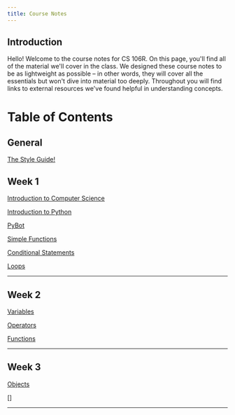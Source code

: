 ```yaml
---
title: Course Notes 
---
```


## Introduction
Hello! Welcome to the course notes for CS 106R. On this page, you'll find all of the material we'll cover in the class. We designed these course notes to be as lightweight as possible – in other words, they will cover all the essentials but won't dive into material too deeply. Throughout you will find links to external resources we've found helpful in understanding concepts. 

# Table of Contents 

## General
[The Style Guide!](https://geoffreyangus.github.io/CS106R/notes/style_guide/style_guide)

## Week 1
[Introduction to Computer Science](https://geoffreyangus.github.io/CS106R/notes/intro_cs/intro_cs)

[Introduction to Python](https://geoffreyangus.github.io/CS106R/notes/intro_python/intro_python)

[PyBot](https://geoffreyangus.github.io/CS106R/notes/pybot/pybot)

[Simple Functions](https://geoffreyangus.github.io/CS106R/notes/simple_functions/simple_functions)

[Conditional Statements](https://geoffreyangus.github.io/CS106R/notes/conditional_statements/conditional_statements)

[Loops](https://geoffreyangus.github.io/CS106R/notes/loops/loops)

---

## Week 2

[Variables](https://geoffreyangus.github.io/CS106R/notes/variables/variables)

[Operators](https://geoffreyangus.github.io/CS106R/notes/operators/operators)

[Functions](https://geoffreyangus.github.io/CS106R/notes/functions/functions)

---

## Week 3

[Objects]()

[]



---